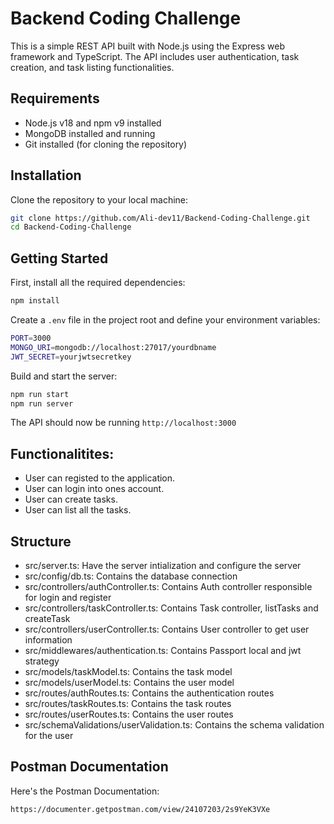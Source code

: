 # Backend Coding Challenge

This is a simple REST API built with Node.js using the Express web framework and TypeScript. The API includes user authentication, task creation, and task listing functionalities.

## Requirements

- Node.js v18 and npm v9 installed
- MongoDB installed and running
- Git installed (for cloning the repository)

## Installation

Clone the repository to your local machine:

```bash
git clone https://github.com/Ali-dev11/Backend-Coding-Challenge.git
cd Backend-Coding-Challenge
```
## Getting Started

First, install all the required dependencies:

```bash
npm install
```

Create a `.env` file in the project root and define your environment variables:

```bash
PORT=3000
MONGO_URI=mongodb://localhost:27017/yourdbname
JWT_SECRET=yourjwtsecretkey
```

Build and start the server:
```bash
npm run start
npm run server
```

The API should now be running `http://localhost:3000`

## Functionalitites:
- User can registed to the application.
- User can login into ones account.
- User can create tasks.
- User can list all the tasks.

## Structure
- src/server.ts: Have the server intialization and configure the server
- src/config/db.ts: Contains the database connection
- src/controllers/authController.ts: Contains Auth controller responsible for login and register
- src/controllers/taskController.ts: Contains Task controller, listTasks and createTask
- src/controllers/userController.ts: Contains User controller to get user information
- src/middlewares/authentication.ts: Contains Passport local and jwt strategy
- src/models/taskModel.ts: Contains the task model
- src/models/userModel.ts: Contains the user model
- src/routes/authRoutes.ts: Contains the authentication routes
- src/routes/taskRoutes.ts: Contains the task routes
- src/routes/userRoutes.ts: Contains the user routes
- src/schemaValidations/userValidation.ts: Contains the schema validation for the user

## Postman Documentation
Here's the Postman Documentation:
```bash
https://documenter.getpostman.com/view/24107203/2s9YeK3VXe
```
